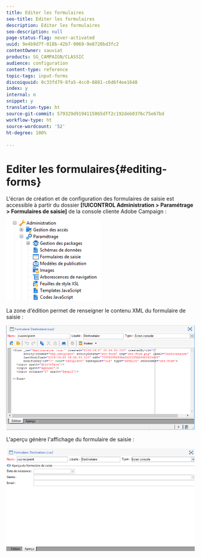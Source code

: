 ```yaml
---
title: Editer les formulaires
seo-title: Editer les formulaires
description: Editer les formulaires
seo-description: null
page-status-flag: never-activated
uuid: 9e4b9d7f-018b-42b7-9069-9e8720bd3fc2
contentOwner: sauviat
products: SG_CAMPAIGN/CLASSIC
audience: configuration
content-type: reference
topic-tags: input-forms
discoiquuid: 0c33fd79-8fa5-4cc0-8881-c6d6f4ee1648
index: y
internal: n
snippet: y
translation-type: ht
source-git-commit: 579329d9194115065dff2c192deb0376c75e67bd
workflow-type: ht
source-wordcount: '52'
ht-degree: 100%

---
```



# Editer les formulaires{#editing-forms}

L&#39;écran de création et de configuration des formulaires de saisie est accessible à partir du dossier **[!UICONTROL Administration > Paramétrage > Formulaires de saisie]** de la console cliente Adobe Campaign :

![](assets/d_ncs_integration_form_arbo.png)

La zone d&#39;édition permet de renseigner le contenu XML du formulaire de saisie :

![](assets/d_ncs_integration_form_edit.png)

L&#39;aperçu génère l&#39;affichage du formulaire de saisie :

![](assets/d_ncs_integration_form_preview.png)

